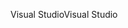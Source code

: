 <span data-ttu-id="087dc-101">Visual Studio</span><span class="sxs-lookup"><span data-stu-id="087dc-101">Visual Studio</span></span>